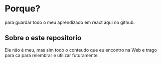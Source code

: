 # Porque?
para guardar todo o meu aprendizado em react aqui no github.

## Sobre o este repositorio
Ele não é meu, mas sim todo o conteudo que eu encontro na Web e trago para ca para relembrar e utilizar futuramente.
